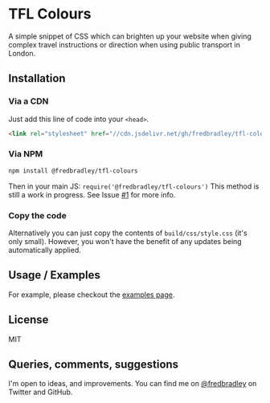 # TFL Colours

A simple snippet of CSS which can brighten up your website when giving complex travel instructions or direction when using public transport in London.

## Installation
### Via a CDN
Just add this line of code into your `<head>`.
```html
<link rel="stylesheet" href="//cdn.jsdelivr.net/gh/fredbradley/tfl-colours/build/css/style.css" />
``` 
### Via NPM
```bash
npm install @fredbradley/tfl-colours
```
Then in your main JS:
`require('@fredbradley/tfl-colours')`
This method is still a work in progress. See Issue [#1](https://github.com/fredbradley/tfl-colours/issues/1) for more info.

### Copy the code
Alternatively you can just copy the contents of `build/css/style.css` (it's only small). However, you won't have the benefit of any updates being automatically applied.

## Usage / Examples
For example, please checkout the [examples page](https://git.fred.im/tfl-colours).

## License
MIT

## Queries, comments, suggestions
I'm open to ideas, and improvements. You can find me on [@fredbradley](https://twitter.com/fredbradley) on Twitter and GitHub.

 

